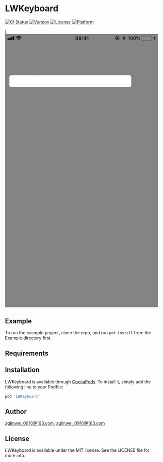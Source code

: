 # LWKeyboard

[![CI Status](https://img.shields.io/travis/zglinwei_0916@163.com/LWKeyboard.svg?style=flat)](https://travis-ci.org/zglinwei_0916@163.com/LWKeyboard)
[![Version](https://img.shields.io/cocoapods/v/LWKeyboard.svg?style=flat)](https://cocoapods.org/pods/LWKeyboard)
[![License](https://img.shields.io/cocoapods/l/LWKeyboard.svg?style=flat)](https://cocoapods.org/pods/LWKeyboard)
[![Platform](https://img.shields.io/cocoapods/p/LWKeyboard.svg?style=flat)](https://cocoapods.org/pods/LWKeyboard)

[![iamge](https://github.com/LW0916/LWKeyboard/blob/master/Screenshots/LWKeyboard.gif)

## Example

To run the example project, clone the repo, and run `pod install` from the Example directory first.

## Requirements

## Installation

LWKeyboard is available through [CocoaPods](https://cocoapods.org). To install
it, simply add the following line to your Podfile:

```ruby
pod 'LWKeyboard'
```

## Author

zglinwei_0916@163.com, zglinwei_0916@163.com

## License

LWKeyboard is available under the MIT license. See the LICENSE file for more info.
